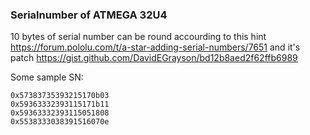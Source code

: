 

### Serialnumber of ATMEGA 32U4

10 bytes of serial number can be round accourding to this hint https://forum.pololu.com/t/a-star-adding-serial-numbers/7651
and it's patch https://gist.github.com/DavidEGrayson/bd12b8aed2f62ffb6989

Some sample SN:
```
0x57383735393215170b03
0x59363332393115171b11
0x59363332393115051808
0x5538333038391516070e
```

